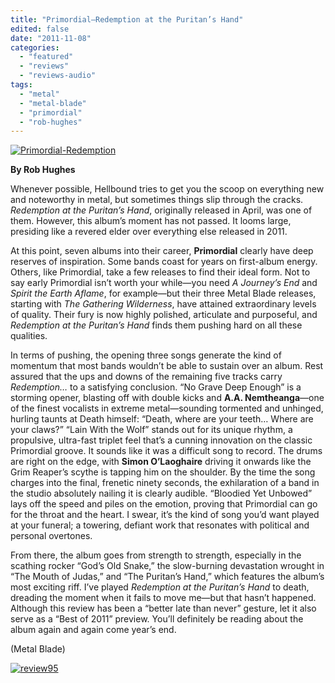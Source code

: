 ```yaml
---
title: "Primordial—Redemption at the Puritan’s Hand"
edited: false
date: "2011-11-08"
categories:
  - "featured"
  - "reviews"
  - "reviews-audio"
tags:
  - "metal"
  - "metal-blade"
  - "primordial"
  - "rob-hughes"
---
```


[![](http://www.hellbound.ca/wp-content/uploads/2011/11/Primordial-Redemption.jpg "Primordial-Redemption")](http://www.hellbound.ca/wp-content/uploads/2011/11/Primordial-Redemption.jpg)

**By Rob Hughes**

Whenever possible, Hellbound tries to get you the scoop on everything new and noteworthy in metal, but sometimes things slip through the cracks. _Redemption at the Puritan’s Hand_, originally released in April, was one of them. However, this album’s moment has not passed. It looms large, presiding like a revered elder over everything else released in 2011.

At this point, seven albums into their career, **Primordial** clearly have deep reserves of inspiration. Some bands coast for years on first-album energy. Others, like Primordial, take a few releases to find their ideal form. Not to say early Primordial isn’t worth your while—you need _A Journey’s End_ and _Spirit the Earth Aflame_, for example—but their three Metal Blade releases, starting with _The Gathering Wilderness_, have attained extraordinary levels of quality. Their fury is now highly polished, articulate and purposeful, and _Redemption at the Puritan’s Hand_ finds them pushing hard on all these qualities.

In terms of pushing, the opening three songs generate the kind of momentum that most bands wouldn’t be able to sustain over an album. Rest assured that the ups and downs of the remaining five tracks carry _Redemption…_ to a satisfying conclusion. “No Grave Deep Enough” is a storming opener, blasting off with double kicks and **A.A. Nemtheanga**—one of the finest vocalists in extreme metal—sounding tormented and unhinged, hurling taunts at Death himself: “Death, where are your teeth… Where are your claws?” “Lain With the Wolf” stands out for its unique rhythm, a propulsive, ultra-fast triplet feel that’s a cunning innovation on the classic Primordial groove. It sounds like it was a difficult song to record. The drums are right on the edge, with **Simon O’Laoghaire** driving it onwards like the Grim Reaper’s scythe is tapping him on the shoulder. By the time the song charges into the final, frenetic ninety seconds, the exhilaration of a band in the studio absolutely nailing it is clearly audible. “Bloodied Yet Unbowed” lays off the speed and piles on the emotion, proving that Primordial can go for the throat and the heart. I swear, it’s the kind of song you’d want played at your funeral; a towering, defiant work that resonates with political and personal overtones.

From there, the album goes from strength to strength, especially in the scathing rocker “God’s Old Snake,” the slow-burning devastation wrought in “The Mouth of Judas,” and “The Puritan’s Hand,” which features the album’s most exciting riff. I’ve played _Redemption at the Puritan’s Hand_ to death, dreading the moment when it fails to move me—but that hasn’t happened. Although this review has been a “better late than never” gesture, let it also serve as a “Best of 2011” preview. You’ll definitely be reading about the album again and again come year’s end.

(Metal Blade)

[![](http://www.hellbound.ca/wp-content/uploads/2009/07/review951.png "review95")](http://www.hellbound.ca/wp-content/uploads/2009/07/review951.png)
